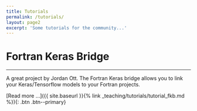 ```yaml
---
title: Tutorials
permalink: /tutorials/
layout: page2
excerpt: 'Some tutorials for the community...'
---
```



# Fortran Keras Bridge
---
A great project by Jordan Ott. The Fortran Keras bridge allows you to link your Keras/Tensorflow models to your Fortran projects.

[Read more ...]({{ site.baseurl }}{% link _teaching/tutorials/tutorial_fkb.md %}){: .btn .btn--primary}
